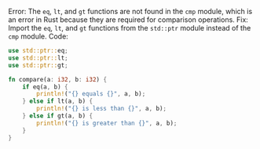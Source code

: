 
Error: The `eq`, `lt`, and `gt` functions are not found in the `cmp` module, which is an error in Rust because they are required for comparison operations.
Fix: Import the `eq`, `lt`, and `gt` functions from the `std::ptr` module instead of the `cmp` module.
Code:
```rs
use std::ptr::eq;
use std::ptr::lt;
use std::ptr::gt;

fn compare(a: i32, b: i32) {
    if eq(a, b) {
        println!("{} equals {}", a, b);
    } else if lt(a, b) {
        println!("{} is less than {}", a, b);
    } else if gt(a, b) {
        println!("{} is greater than {}", a, b);
    }
}
```
